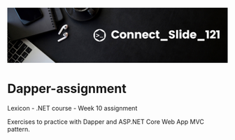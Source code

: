 ![alt text](https://github.com/Connectslide121/Dapper-assignment/blob/master/Connect_banner_github.png)

# Dapper-assignment
Lexicon - .NET course - Week 10 assignment

Exercises to practice with Dapper and ASP.NET Core Web App MVC pattern.
